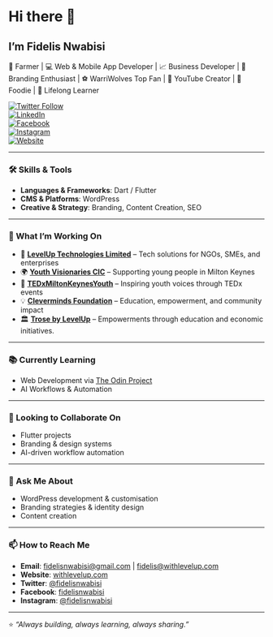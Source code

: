 # Hi there 👋

## **I’m Fidelis Nwabisi**

🚜 Farmer | 💻 Web & Mobile App Developer | 📈 Business Developer | 🎨 Branding Enthusiast | ⚽ WarriWolves Top Fan | 🎥 YouTube Creator | 🍲 Foodie | 🌱 Lifelong Learner  

[![Twitter Follow](https://img.shields.io/twitter/follow/fidelisnwabisi?label=Follow%20me%20on%20Twitter&logo=twitter&style=for-the-badge)](https://twitter.com/fidelisnwabisi)  
[![LinkedIn](https://img.shields.io/badge/LinkedIn-Fidelis%20Nwabisi-blue?style=for-the-badge&logo=linkedin)](https://www.linkedin.com/in/fidelisnwabisi/)  
[![Facebook](https://img.shields.io/badge/Facebook-fidelisnwabisi-1877F2?style=for-the-badge&logo=facebook)](https://facebook.com/fidelisnwabisi)  
[![Instagram](https://img.shields.io/badge/Instagram-@fidelisnwabisi-E4405F?style=for-the-badge&logo=instagram)](https://instagram.com/fidelisnwabisi)  
[![Website](https://img.shields.io/badge/Website-withlevelup.com-green?style=for-the-badge&logo=google-chrome)](https://withlevelup.com/)  

---

### 🛠 Skills & Tools
- **Languages & Frameworks**: Dart / Flutter  
- **CMS & Platforms**: WordPress  
- **Creative & Strategy**: Branding, Content Creation, SEO  

---

### 🌟 What I’m Working On
- 🚀 [**LevelUp Technologies Limited**](https://withlevelup.com/) – Tech solutions for NGOs, SMEs, and enterprises  
- 🌍 [**Youth Visionaries CIC**](https://youthvisionariescic.org/) – Supporting young people in Milton Keynes  
- 🎤 [**TEDxMiltonKeynesYouth**](https://tedxmiltonkeynesyouth.org/) – Inspiring youth voices through TEDx events  
- 💡 [**Cleverminds Foundation**](https://clevermindsfoundation.ng/) – Education, empowerment, and community impact  
- 🏛 [**Trose by LevelUp**](https://trose.withlevelup.com/) –  Empowerments through education and economic initiatives.   

---

### 📚 Currently Learning
- Web Development via [The Odin Project](https://www.theodinproject.com/)  
- AI Workflows & Automation  

---

### 🤝 Looking to Collaborate On
- Flutter projects  
- Branding & design systems  
- AI-driven workflow automation  

---

### 💬 Ask Me About
- WordPress development & customisation  
- Branding strategies & identity design  
- Content creation  

---

### 📫 How to Reach Me
- **Email**: fidelisnwabisi@gmail.com | fidelis@withlevelup.com  
- **Website**: [withlevelup.com](https://withlevelup.com/)  
- **Twitter**: [@fidelisnwabisi](https://twitter.com/fidelisnwabisi)  
- **Facebook**: [fidelisnwabisi](https://facebook.com/fidelisnwabisi)  
- **Instagram**: [@fidelisnwabisi](https://instagram.com/fidelisnwabisi)  

---

⭐️ *“Always building, always learning, always sharing.”*  
